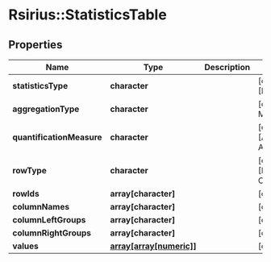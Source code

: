 # Rsirius::StatisticsTable


## Properties
Name | Type | Description | Notes
------------ | ------------- | ------------- | -------------
**statisticsType** | **character** |  | [optional] [Enum: [FOLD_CHANGE]] 
**aggregationType** | **character** |  | [optional] [Enum: [AVG, MIN, MAX]] 
**quantificationMeasure** | **character** |  | [optional] [Enum: [APEX_INTENSITY, AREA_UNDER_CURVE]] 
**rowType** | **character** |  | [optional] [Enum: [FEATURES, COMPOUNDS]] 
**rowIds** | **array[character]** |  | [optional] 
**columnNames** | **array[character]** |  | [optional] 
**columnLeftGroups** | **array[character]** |  | [optional] 
**columnRightGroups** | **array[character]** |  | [optional] 
**values** | [**array[array[numeric]]**](array.md) |  | [optional] 


